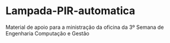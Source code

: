 # Lampada-PIR-automatica
Material de apoio para a ministração da oficina da 3º Semana de Engenharia Computação e Gestão
